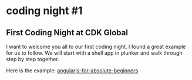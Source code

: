 # coding night #1

## First Coding Night at CDK Global
I want to welcome you all to our first coding night.  I found a great example for us to follow.  We
will start with a shell app in plunker and walk through step by step together.

Here is the example:  [angularjs-for-absolute-beginners](http://medialoot.com/blog/angularjs-for-absolute-beginners/)